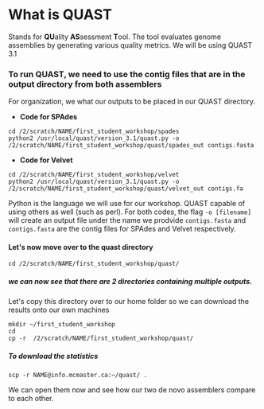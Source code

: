 # What is QUAST
Stands for **QU**ality **AS**sessment **T**ool. The tool evaluates genome assemblies by generating various quality metrics.
We will be using QUAST 3.1

### To run QUAST, we need to use the contig files that are in the output directory from both assemblers
For organization, we what our outputs to be placed in our QUAST directory.

- **Code for SPAdes**
```
cd /2/scratch/NAME/first_student_workshop/spades
python2 /usr/local/quast/version_3.1/quast.py -o /2/scratch/NAME/first_student_workshop/quast/spades_out contigs.fasta
```
- **Code for Velvet**
```
cd /2/scratch/NAME/first_student_workshop/velvet
python2 /usr/local/quast/version_3.1/quast.py -o /2/scratch/NAME/first_student_workshop/quast/velvet_out contigs.fa
```
Python is the language we will use for our workshop. QUAST capable of using others as well (such as perl).
For both codes, the flag ```-o [filename]``` will create an output file under the name we prodvide 
```contigs.fasta``` and ```contigs.fasta``` are the contig files for SPAdes and Velvet respectively.

#### Let's now move over to the quast directory
```
cd /2/scratch/NAME/first_student_workshop/quast/
```
##### we can now see that there are 2 directories containing multiple outputs.
Let's copy this directory over to our home folder so we can download the results onto our own machines
```
mkdir ~/first_student_workshop
cd
cp -r  /2/scratch/NAME/first_student_workshop/quast/
```
##### To download the statistics
```
scp -r NAME@info.mcmaster.ca:~/quast/ .
```
We can open them now and see how our two de novo assemblers compare to each other.

